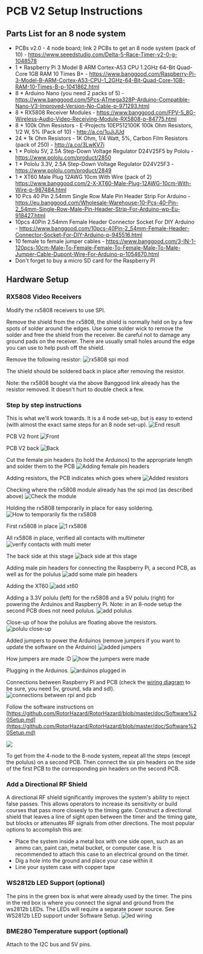 # PCB V2 Setup Instructions

## Parts List for an 8 node system

* PCBs v2.0 - 4 node board; link 2 PCBs to get an 8 node system (pack of 10) - https://www.seeedstudio.com/Delta-5-Race-Timer-v2-0-g-1048578
* 1 * Raspberry Pi 3 Model B ARM Cortex-A53 CPU 1.2GHz 64-Bit Quad-Core 1GB RAM 10 Times B+ - https://www.banggood.com/Raspberry-Pi-3-Model-B-ARM-Cortex-A53-CPU-1_2GHz-64-Bit-Quad-Core-1GB-RAM-10-Times-B-p-1041862.html
* 8 * Arduino Nano (you need 2 packs of 5) - https://www.banggood.com/5Pcs-ATmega328P-Arduino-Compatible-Nano-V3-Improved-Version-No-Cable-p-971293.html
* 8 * RX5808 Receiver Modules - https://www.banggood.com/FPV-5_8G-Wireless-Audio-Video-Receiving-Module-RX5808-p-84775.html
* 8 * 100k Ohm Resistors - E-Projects 10EP512100K 100k Ohm Resistors, 1/2 W, 5% (Pack of 10) - http://a.co/1uJiJUd
* 24 * 1k Ohm Resistors - 1K Ohm, 1/4 Watt, 5%, Carbon Film Resistors (pack of 250) - http://a.co/3LwKV7i
* 1 * Pololu 5V, 2.5A Step-Down Voltage Regulator D24V25F5 by Pololu - https://www.pololu.com/product/2850
* 1 * Pololu 3.3V, 2.5A Step-Down Voltage Regulator D24V25F3 - https://www.pololu.com/product/2849
* 1 * XT60 Male Plug 12AWG 10cm With Wire (pack of 2) https://www.banggood.com/2-X-XT60-Male-Plug-12AWG-10cm-With-Wire-p-987484.html
* 10 Pcs 40 Pin 2.54mm Single Row Male Pin Header Strip For Arduino -
https://eu.banggood.com/Wholesale-Warehouse-10-Pcs-40-Pin-2_54mm-Single-Row-Male-Pin-Header-Strip-For-Arduino-wp-Eu-918427.html
* 10pcs 40Pin 2.54mm Female Header Connector Socket For DIY Arduino - https://www.banggood.com/10pcs-40Pin-2_54mm-Female-Header-Connector-Socket-For-DIY-Arduino-p-945516.html
* 10 female to female jumper cables - https://www.banggood.com/3-IN-1-120pcs-10cm-Male-To-Female-Female-To-Female-Male-To-Male-Jumper-Cable-Dupont-Wire-For-Arduino-p-1054670.html
* Don't forget to buy a micro SD card for the Raspberry PI

## Hardware Setup

### RX5808 Video Receivers
Modify the rx5808 receivers to use SPI.

Remove the shield from the rx5808, the shield is normally held on by a few spots of solder around the edges. Use some solder wick to remove the solder and free the shield from the receiver. Be careful not to damage any ground pads on the receiver. There are usually small holes around the edge you can use to help push off the shield.

Remove the following resistor:
![rx5808 spi mod](img/rx5808-new-top-min.pg)

The shield should be soldered back in place after removing the resistor.

Note: the rx5808 bought via the above Banggood link already has the resistor removed. It doesn't hurt to double check a few.

### Step by step instructions

This is what we'll work towards. It is a 4 node set-up, but is easy to extend (with almost the exact same steps for an 8 node set-up).
![End result](img/pcbv2/0_end_result-min.jpg)

PCB V2 front
![Front](img/pcbv2/1_front-min.jpg)

PCB V2 back
![Back](img/pcbv2/2_back-min.jpg)

Cut the female pin headers (to hold the Arduinos) to the appropriate length and solder them to the PCB
![Adding female pin headers](img/pcbv2/3_female_pin_headers-min.jpg)

Adding resistors, the PCB indicates which goes where
![Added resistors](img/pcbv2/5_resistors_ready-min.jpg)

Checking where the rx5808 module already has the spi mod (as described above)
![Check the module](img/pcbv2/6_checking_module-min.jpg)

Holding the rx5808 temporarily in place for easy soldering.
![How to temporarily fix the rx5808](img/pcbv2/7_holding_rx5808_in_place-min.jpg)

First rx5808 in place
![1 rx5808](img/pcbv2/8_first_rx5808_done-min.jpg)

All rx5808 in place, verified all contacts with multimeter
![verify contacts with multi meter](img/pcbv2/10_all_rx5808_once_again-min.jpg)

The back side at this stage
![back side at this stage](img/pcbv2/11_back_with_solder-min.jpg)

Adding male pin headers for connecting the Raspberry Pi, a second PCB, as well as for the polulus
![add some male pin headers](img/pcbv2/12_male_pin_headers-min.jpg)

Adding the XT60
![add xt60](img/pcbv2/13_xt60-min.jpg)

Adding a 3.3V polulu (left) for the rx5808 and a 5V polulu (right) for powering the Arduinos and Raspberry Pi. Note: in an 8-node setup the second PCB does not need polulus.
![add polulus](img/pcbv2/14_polulu-min.jpg)

Close-up of how the polulus are floating above the resistors.
![polulu close-up](img/pcbv2/15_polulu_close_up-min.jpg)

Added jumpers to power the Arduinos (remove jumpers if you want to update the software on the Arduino)
![added jumpers](img/pcbv2/16_jumpers-min.jpg)

How jumpers are made :D
![how the jumpers were made](img/pcbv2/17_how_jumpers_are_made-min.jpg)

Plugging in the Arduinos. 
![arduinos plugged in](img/pcbv2/18_arduinos-min.jpg)

Connections between Raspberry PI and PCB (check the [wiring diagram](https://docs.microsoft.com/en-us/windows/iot-core/learn-about-hardware/pinmappings/pinmappingsrpi#gpio-pins) to be sure, you need 5v, ground, sda and sdl). ![connections between rpi and pcb](img/pcbv2/19_connections-min.jpg)

Follow the software instructions on [https://github.com/RotorHazard/RotorHazard/blob/master/doc/Software%20Setup.md](https://github.com/RotorHazard/RotorHazard/blob/master/doc/Software%20Setup.md)

![](img/pcbv2/20_eth0-min.jpg)

To get from the 4-node to the 8-node system, repeat all the steps (except the polulus) on a second PCB. Then connect the six pin headers on the side of the first PCB to the corresponding pin headers on the second PCB.

### Add a Directional RF Shield
A directional RF shield significantly improves the system's ability to reject false passes. This allows operators to increase its sensitivity or build courses that pass more closesly to the timing gate. Construct a directional shield that leaves a line of sight open between the timer and the timing gate, but blocks or attenuates RF signals from other directions. The most popular options to accomplish this are:
* Place the system inside a metal box with one side open, such as an ammo can, paint can, metal bucket, or computer case. It is recommended to attach this case to an electrical ground on the timer.
* Dig a hole into the ground and place your case within it
* Line your system case with copper tape

### WS2812b LED Support (optional)
The pins in the green box is what were already used by the timer. The pins in the red box is where you connect the signal and ground from the ws2812b LEDs.  The LEDs will require a separate power source. See WS2812b LED support under Software Setup.
![led wiring](img/GPIO.jpg)

### BME280 Temperature support (optional)
Attach to the I2C bus and 5V pins.

